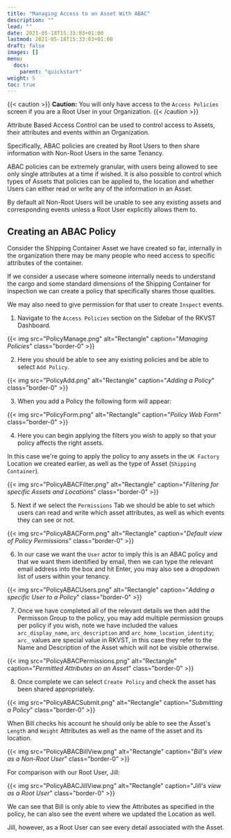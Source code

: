 ```yaml
---
title: "Managing Access to an Asset With ABAC"
description: ""
lead: ""
date: 2021-05-18T15:33:03+01:00
lastmod: 2021-05-18T15:33:03+01:00
draft: false
images: []
menu:
  docs:
    parent: "quickstart"
weight: 5
toc: true
---
```


{{< caution >}}
**Caution:** You will only have access to the `Access Policies` screen if you are a Root User in your Organization.
{{< /caution >}}

Attribute Based Access Control can be used to control access to Assets, their attributes and events within an Organization. 

Specifically, ABAC policies are created by Root Users to then share information with Non-Root Users in the same Tenancy.

ABAC policies can be extremely granular, with users being allowed to see only single attributes at a time if wished. It is also possible to control which types of Assets that policies can be applied to, the location and whether Users can either read or write any of the information in an Asset.

By default all Non-Root Users will be unable to see any existing assets and corresponding events unless a Root User explicitly allows them to.

## Creating an ABAC Policy

Consider the Shipping Container Asset we have created so far, internally in the organization there may be many people who need access to specific attributes of the container.

If we consider a usecase where someone internally needs to understand the cargo and some standard dimensions of the Shipping Container for inspection we can create a policy that specifically shares those qualities.

We may also need to give permission for that user to create `Inspect` events.

1. Navigate to the `Access Policies` section on the Sidebar of the RKVST Dashboard.

{{< img src="PolicyManage.png" alt="Rectangle" caption="<em>Managing Policies</em>" class="border-0" >}}

2. Here you should be able to see any existing policies and be able to select `Add Policy`.

{{< img src="PolicyAdd.png" alt="Rectangle" caption="<em>Adding a Policy</em>" class="border-0" >}}

3. When you add a Policy the following form will appear:

{{< img src="PolicyForm.png" alt="Rectangle" caption="<em>Policy Web Form</em>" class="border-0" >}}

4. Here you can begin applying the filters you wish to apply so that your policy affects the right assets.

In this case we're going to apply the policy to any assets in the `UK Factory` Location we created earlier, as well as the type of Asset (`Shipping Container`).

{{< img src="PolicyABACFilter.png" alt="Rectangle" caption="<em>Filtering for specific Assets and Locations</em>" class="border-0" >}}

5. Next if we select the `Permissions` Tab we should be able to set which users can read and write which asset attributes, as well as which events they can see or not.

{{< img src="PolicyABACForm.png" alt="Rectangle" caption="<em>Default view of Policy Permissions</em>" class="border-0" >}}

6. In our case we want the `User` actor to imply this is an ABAC policy and that we want them identified by email, then we can type the relevant email address into the box and hit Enter, you may also see a dropdown list of users within your tenancy.

{{< img src="PolicyABACUsers.png" alt="Rectangle" caption="<em>Adding a specific User to a Policy</em>" class="border-0" >}}

7. Once we have completed all of the relevant details we then add the Permisson Group to the policy, you may add multiple permission groups per policy if you wish, note we have included the values `arc_display_name`, `arc_description` and `arc_home_location_identity`; `arc_` values are special value in RKVST, in this case they refer to the Name and Description of the Asset which will not be visible otherwise.

{{< img src="PolicyABACPermissions.png" alt="Rectangle" caption="<em>Permitted Attributes on an Asset</em>" class="border-0" >}}

8. Once complete we can select `Create Policy` and check the asset has been shared appropriately.

{{< img src="PolicyABACSubmit.png" alt="Rectangle" caption="<em>Submitting a Policy</em>" class="border-0" >}}

When Bill checks his account he should only be able to see the Asset's `Length` and `Weight` Attributes as well as the name of the asset and its location.

{{< img src="PolicyABACBillView.png" alt="Rectangle" caption="<em>Bill's view as a Non-Root User</em>" class="border-0" >}}

For comparison with our Root User, Jill:

{{< img src="PolicyABACJillView.png" alt="Rectangle" caption="<em>Jill's view as a Root User</em>" class="border-0" >}}

We can see that Bill is only able to view the Attributes as specified in the policy, he can also see the event where we updated the Location as well. 

Jill, however, as a Root User can see every detail associated with the Asset.
